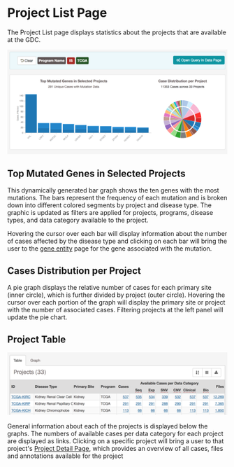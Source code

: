 # Project List Page

The Project List page displays statistics about the projects that are available at the GDC.  

[![Project List Graphs](images/GDC-PL-Graphs.png)](images/GDC-PL-Graphs.png "Click to see the full image.")

## Top Mutated Genes in Selected Projects

This dynamically generated bar graph shows the ten genes with the most mutations. The bars represent the frequency of each mutation and is broken down into different colored segments by project and disease type. The graphic is updated as filters are applied for projects, programs, disease types, and data category available to the project.

Hovering the cursor over each bar will display information about the number of cases affected by the disease type and clicking on each bar will bring the user to the [gene entity](GeneEntity.md) page for the gene associated with the mutation.

## Cases Distribution per Project

A pie graph displays the relative number of cases for each primary site (inner circle), which is further divided by project (outer circle). Hovering the cursor over each portion of the graph will display the primary site or project with the number of associated cases. Filtering projects at the left panel will update the pie chart.

## Project Table

[![Project Table](images/GDC-PL-Table.png)](images/GDC-PL-Table.png "Click to see the full image.")

General information about each of the projects is displayed below the graphs. The numbers of available cases per data category for each project are displayed as links. Clicking on a specific project will bring a user to that project's [Project Detail Page](ProjectDetailPage.md), which provides an overview of all cases, files and annotations available for the project
